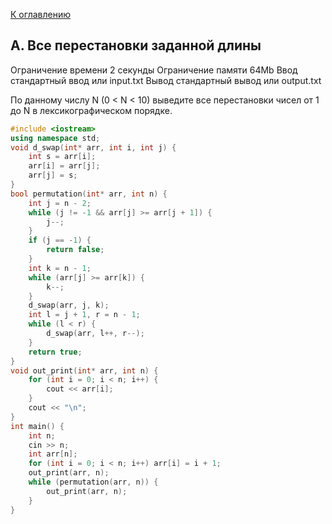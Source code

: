 [К оглавлению](../../README.md)

## A. Все перестановки заданной длины

Ограничение времени	2 секунды
Ограничение памяти	64Mb
Ввод	стандартный ввод или input.txt
Вывод	стандартный вывод или output.txt

По данному числу N (0 < N < 10) выведите все перестановки чисел от 1 до N в лексикографическом порядке.
```cpp
#include <iostream>
using namespace std;
void d_swap(int* arr, int i, int j) {
    int s = arr[i];
    arr[i] = arr[j];
    arr[j] = s;
}
bool permutation(int* arr, int n) {
    int j = n - 2;
    while (j != -1 && arr[j] >= arr[j + 1]) {
        j--;
    }
    if (j == -1) {
        return false;
    }
    int k = n - 1;
    while (arr[j] >= arr[k]) {
        k--;
    }
    d_swap(arr, j, k);
    int l = j + 1, r = n - 1;
    while (l < r) {
        d_swap(arr, l++, r--);
    }
    return true;
}
void out_print(int* arr, int n) {
    for (int i = 0; i < n; i++) {
        cout << arr[i];
    }
    cout << "\n";
}
int main() {
    int n;
    cin >> n;
    int arr[n];
    for (int i = 0; i < n; i++) arr[i] = i + 1;
    out_print(arr, n);
    while (permutation(arr, n)) {
        out_print(arr, n);
    }
}
```